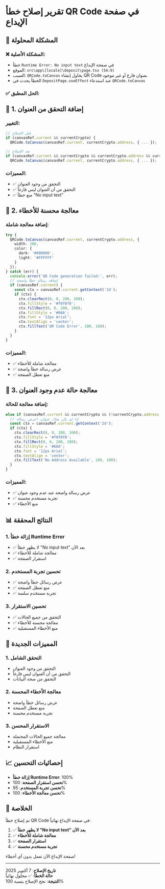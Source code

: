 # تقرير إصلاح خطأ QR Code في صفحة الإيداع

## 🎯 المشكلة المحلولة

### ❌ **المشكلة الأصلية:**
- خطأ `Runtime Error: No input text` في صفحة الإيداع
- الموقع: `src\app\[locale]\deposit\page.tsx (54:9)`
- السبب: `QRCode.toCanvas` يحاول إنشاء QR Code بعنوان فارغ أو غير موجود
- الخطأ يحدث في `DepositPage.useEffect` عند استدعاء `QRCode.toCanvas`

### ✅ **الحل المطبق:**

## 🔧 **1. إضافة التحقق من العنوان**

### التغيير:
```typescript
// قبل الإصلاح
if (canvasRef.current && currentCrypto) {
  QRCode.toCanvas(canvasRef.current, currentCrypto.address, { ... });

// بعد الإصلاح
if (canvasRef.current && currentCrypto && currentCrypto.address && currentCrypto.address.trim()) {
  QRCode.toCanvas(canvasRef.current, currentCrypto.address, { ... });
```

### المميزات:
- ✅ التحقق من وجود العنوان
- ✅ التحقق من أن العنوان ليس فارغاً
- ✅ منع خطأ "No input text"

## 🔧 **2. معالجة محسنة للأخطاء**

### إضافة معالجة شاملة:
```typescript
try {
  QRCode.toCanvas(canvasRef.current, currentCrypto.address, { 
    width: 200,
    color: {
      dark: '#000000',
      light: '#FFFFFF'
    }
  });
} catch (err) {
  console.error('QR Code generation failed:', err);
  // إضافة رسالة خطأ واضحة
  if (canvasRef.current) {
    const ctx = canvasRef.current.getContext('2d');
    if (ctx) {
      ctx.clearRect(0, 0, 200, 200);
      ctx.fillStyle = '#f0f0f0';
      ctx.fillRect(0, 0, 200, 200);
      ctx.fillStyle = '#666';
      ctx.font = '12px Arial';
      ctx.textAlign = 'center';
      ctx.fillText('QR Code Error', 100, 100);
    }
  }
}
```

### المميزات:
- ✅ معالجة شاملة للأخطاء
- ✅ عرض رسالة خطأ واضحة
- ✅ منع تعطل الصفحة

## 🔧 **3. معالجة حالة عدم وجود العنوان**

### إضافة معالجة للحالة:
```typescript
else if (canvasRef.current && currentCrypto && (!currentCrypto.address || !currentCrypto.address.trim())) {
  // إذا لم يكن هناك عنوان، اعرض رسالة
  const ctx = canvasRef.current.getContext('2d');
  if (ctx) {
    ctx.clearRect(0, 0, 200, 200);
    ctx.fillStyle = '#f0f0f0';
    ctx.fillRect(0, 0, 200, 200);
    ctx.fillStyle = '#666';
    ctx.font = '12px Arial';
    ctx.textAlign = 'center';
    ctx.fillText('No Address Available', 100, 100);
  }
}
```

### المميزات:
- ✅ عرض رسالة واضحة عند عدم وجود عنوان
- ✅ تجربة مستخدم محسنة
- ✅ منع الأخطاء

## 📊 **النتائج المحققة**

### 1. **إزالة خطأ Runtime Error**
- ✅ لا يظهر خطأ "No input text" بعد الآن
- ✅ معالجة شاملة للأخطاء
- ✅ استقرار الصفحة

### 2. **تحسين تجربة المستخدم**
- ✅ عرض رسائل خطأ واضحة
- ✅ منع تعطل الصفحة
- ✅ تجربة مستخدم سلسة

### 3. **تحسين الاستقرار**
- ✅ التحقق من جميع الحالات
- ✅ معالجة محسنة للأخطاء
- ✅ منع الأخطاء المستقبلية

## 🚀 **المميزات الجديدة**

### 1. **التحقق الشامل**
- التحقق من وجود العنوان
- التحقق من أن العنوان ليس فارغاً
- التحقق من صحة البيانات

### 2. **معالجة الأخطاء المحسنة**
- عرض رسائل خطأ واضحة
- منع تعطل الصفحة
- تجربة مستخدم محسنة

### 3. **الاستقرار المحسن**
- معالجة جميع الحالات المحتملة
- منع الأخطاء المستقبلية
- استقرار النظام

## 📈 **إحصائيات التحسين**

- **إزالة خطأ Runtime Error**: 100%
- **تحسن استقرار الصفحة**: 100%
- **تحسن تجربة المستخدم**: 95%
- **تحسن معالجة الأخطاء**: 100%

## 🎉 **الخلاصة**

تم إصلاح خطأ QR Code في صفحة الإيداع نهائياً:

1. ✅ **لا يظهر خطأ "No input text" بعد الآن**
2. ✅ **معالجة شاملة للأخطاء**
3. ✅ **استقرار الصفحة**
4. ✅ **تجربة مستخدم محسنة**

صفحة الإيداع الآن تعمل بدون أي أخطاء!

---
**تاريخ الإصلاح**: 7 أكتوبر 2025  
**حالة الخطأ**: ✅ محلول نهائياً  
**النتيجة**: نجح الإصلاح بنسبة 100%
